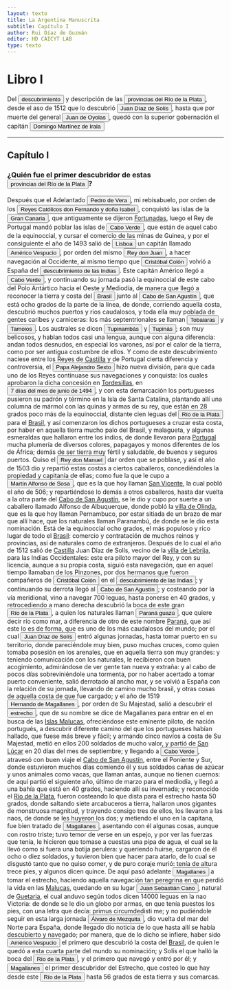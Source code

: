 ```yaml
---
layout: texto
title: La Argentina Manuscrita
subtitle: Capítulo I
author: Rui Díaz de Guzmán
editor: HD CAICYT LAB
type: texto
---
```


# Libro I

Del <button class="balloon" data-balloon-pos="up" data-balloon-length="large" data-balloon="Expedition,Colonization">descubrimiento</button> y descripción de las <a href="https://recogito.pelagios.org/document/wzqxhk0h3vpikm/part/1/edit#recogito-2b30811c-3e7a-4b4d-884b-888fb6606916" target="_blank"><button class="balloon" data-balloon-pos="up" data-balloon-length="large" data-balloon="Viceroyalty,spanish colony">provincias del Río de la Plata</button></a>, desde el <rs xml:id="recogito-2d4271d5-809e-4425-9ac5-c7e7ca2c859b" type="event">aso de 1512</rs> que lo descubrió <button class="balloon" data-balloon-pos="up" data-balloon-length="large" data-balloon="Adelantado,explorer">Juan Díaz de Solís</button>, hasta que por muerte del general <button class="balloon" data-balloon-pos="up" data-balloon-length="large" data-balloon="Explorer">Juan de Oyolas</button>, quedó con la superior gobernación el capitán <button class="balloon" data-balloon-pos="up" data-balloon-length="large" data-balloon="Conqueror,explorer,colonizer">Domingo Martínez de Irala</button>

------------------------------

## Capítulo I

### ¿Quién fue el primer descubridor de estas <a href="https://recogito.pelagios.org/document/wzqxhk0h3vpikm/part/1/edit#recogito-88b6c150-30d8-4d25-9fb0-2af3f50a93f2" target="_blank"><button class="balloon" data-balloon-pos="up" data-balloon-length="large" data-balloon="Viceroyalty,spanish colony">provincias del Río de la Plata</button></a>?

Después que el Adelantado <button class="balloon" data-balloon-pos="up" data-balloon-length="large" data-balloon="Adelantado">Pedro de Vera</button>, mi rebisabuelo, por orden de los <button class="balloon" data-balloon-pos="up" data-balloon-length="large" data-balloon="Catholic Monarchs">Reyes Católicos don Fernando y doña Isabel</button>, conquistó las islas de la <a href="https://recogito.pelagios.org/document/wzqxhk0h3vpikm/part/1/edit#recogito-734000cc-1918-40c3-ad5f-450df45397b8" target="_blank"><button class="balloon" data-balloon-pos="up" data-balloon-length="large" data-balloon="Island">Gran Canaria</button></a>, que antiguamente se dijeron <a href="https://recogito.pelagios.org/document/wzqxhk0h3vpikm/part/1/edit#f0416f75-deb2-4baa-adc3-2152caca6e90" target="_blank">Fortunadas</a>, luego el <persName xml:id="recogito-430ea039-0d3e-493e-a96a-b72d3b2c824f">Rey de Portugal</persName> mandó poblar las islas de <a href="https://recogito.pelagios.org/document/wzqxhk0h3vpikm/part/1/edit#recogito-0375b414-4aa2-4fb2-8854-9ace9e0239d8" target="_blank"><button class="balloon" data-balloon-pos="up" data-balloon-length="large" data-balloon="Cape">Cabo Verde</button></a>, que están de aquel cabo de la equinoccial, y cursar el comercio de las minas de <span xml:id="recogito-dd3179f3-3a67-48ed-a55f-69d39196f215">Guinea</span>, y por el consiguiente el año de 1493 salió de <a href="https://recogito.pelagios.org/document/wzqxhk0h3vpikm/part/1/edit#recogito-f9372909-25f5-4d1d-aaad-4708f95bf934" target="_blank"><button class="balloon" data-balloon-pos="up" data-balloon-length="large" data-balloon="Capital,Portugal">Lisboa</button></a> un capitán llamado <button class="balloon" data-balloon-pos="up" data-balloon-length="large" data-balloon="explorer">Américo Vespucio</button>, por orden del mismo <button class="balloon" data-balloon-pos="up" data-balloon-length="large" data-balloon="King,Portugal">Rey don Juan</button>, a hacer navegación al Occidente, al mismo tiempo que <button class="balloon" data-balloon-pos="up" data-balloon-length="large" data-balloon="Explorer,Viceroy">Cristóbal Colón</button> volvió a España del <button class="balloon" data-balloon-pos="up" data-balloon-length="large" data-balloon="Expedition,Colonization">descubrimiento de las Indias</button>. Este capitán <persName xml:id="recogito-f269b1e9-d31c-4605-9b84-5e1f00cb4be6">Américo</persName> llegó a <a href="https://recogito.pelagios.org/document/wzqxhk0h3vpikm/part/1/edit#recogito-a55447af-d8b8-4daf-b313-efb3f4805621" target="_blank"><button class="balloon" data-balloon-pos="up" data-balloon-length="large" data-balloon="Cape">Cabo Verde</button></a>, y continuando su jornada pasó la equinoccial de este cabo del <placeName xml:id="recogito-d3fde70b-7b7d-424f-965f-51c6e89f3f7e" cert="low">Polo Antártico</placeName> hacia el Oeste y Mediodía, de manera que llegó a reconocer la tierra y costa del <a href="https://recogito.pelagios.org/document/wzqxhk0h3vpikm/part/1/edit#recogito-202305ef-2550-4afc-80b1-3051aefcc830" target="_blank"><button class="balloon" data-balloon-pos="up" data-balloon-length="large" data-balloon="brazil,colonial settlement,portuguese overseas expansion">Brasil</button></a> junto al <a href="https://recogito.pelagios.org/document/wzqxhk0h3vpikm/part/1/edit#recogito-7e5a4789-1638-423f-8f87-88f980ead1df" target="_blank"><button class="balloon" data-balloon-pos="up" data-balloon-length="large" data-balloon="Cape">Cabo de San Agustín</button></a>, que está ocho grados de la parte de la línea, de donde, corriendo aquella costa, descubrió muchos puertos y ríos caudalosos, y toda ella muy poblada de <persName xml:id="recogito-a86ead21-4aa6-4a30-800e-4276196b04ef">gentes caribes</persName> y carniceras: los más septentrionales se llaman <button class="balloon" data-balloon-pos="up" data-balloon-length="large" data-balloon="Aborigines,Native people">Tobaiaras</button> y <button class="balloon" data-balloon-pos="up" data-balloon-length="large" data-balloon="Aborigines,Native people">Tamoios</button>. Los australes se dicen <button class="balloon" data-balloon-pos="up" data-balloon-length="large" data-balloon="Aborigines,Native people">Tupinambás</button> y <button class="balloon" data-balloon-pos="up" data-balloon-length="large" data-balloon="Aborigines,Native people">Tupinás</button>; son muy belicosos, y hablan todos casi una lengua, aunque con alguna diferencia: andan todos desnudos, en especial los varones, así por el calor de la tierra, como por ser antigua costumbre de ellos. Y como de este descubrimiento naciese entre los Reyes de <a href="https://recogito.pelagios.org/document/wzqxhk0h3vpikm/part/1/edit#706e3a0b-5adc-4455-acbd-feb7c9334bcb" target="_blank">Castilla</a> y <persName xml:id="recogito-18952191-aa7c-4983-8fa3-512466ba3b9a">de Portugal</persName> cierta diferencia y controversia, el <button class="balloon" data-balloon-pos="up" data-balloon-length="large" data-balloon="Pope,Catholic religion">Papa Alejandro Sexto</button> hizo nueva división, para que cada uno de los Reyes continuase sus navegaciones y conquista: los cuales aprobaron la dicha concesión en <a href="https://recogito.pelagios.org/document/wzqxhk0h3vpikm/part/1/edit#ec75af8b-0ea4-46ae-b217-f0e7af6d6d26" target="_blank">Tordesillas</a>, en <button class="balloon" data-balloon-pos="up" data-balloon-length="large" data-balloon="Treaty of Tordesillas">7 días del mes de junio de 1494</button>, y con esta demarcación los portugueses pusieron su padrón y término en la <placeName xml:id="recogito-f40812df-822f-4877-9ff2-a657b664f31a" cert="unknown">Isla de Santa Catalina</placeName>, plantando allí una columna de mármol con las quinas y armas de su rey, que están en 28 grados poco más de la equinoccial, distante cien leguas del <a href="https://recogito.pelagios.org/document/wzqxhk0h3vpikm/part/1/edit#recogito-f7fac2c2-9d21-43d9-899f-a427c504c655" target="_blank"><button class="balloon" data-balloon-pos="up" data-balloon-length="large" data-balloon="River">Río de la Plata</button></a> para el <a href="https://recogito.pelagios.org/document/wzqxhk0h3vpikm/part/1/edit#9ec88dac-b92e-4341-b780-d20e7ee64823" target="_blank">Brasil</a>, y así comenzaron los dichos portugueses a cruzar esta costa, por haber en aquella tierra mucho palo del Brasil, y malagueta, y algunas esmeraldas que hallaron entre los indios, de donde llevaron para <a href="https://recogito.pelagios.org/document/wzqxhk0h3vpikm/part/1/edit#9e50c2e3-d75b-4356-a532-f67628f8f5a8" target="_blank">Portugal</a> mucha plumería de diversos colores, papagayos y monos diferentes de los de África; demás de ser tierra muy fértil y saludable, de buenos y seguros puertos. Quiso el <button class="balloon" data-balloon-pos="up" data-balloon-length="large" data-balloon="King,Portugal">Rey don Manuel</button> dar orden que se poblase, y así el año de 1503 dio y repartió estas costas a ciertos caballeros, concediéndoles la propiedad y capitanía de ellas; como fue la que le cupo a <button class="balloon" data-balloon-pos="up" data-balloon-length="large" data-balloon="Nobleman,Militar">Martín Alfonso de Sosa</button>, que es la que hoy llaman <a href="https://recogito.pelagios.org/document/wzqxhk0h3vpikm/part/1/edit#249a7a12-000e-467d-8795-7e96d8829fa8" target="_blank">San Vicente</a>, la cual pobló el año de 506; y repartiéndose lo demás a otros caballeros, hasta dar vuelta a la otra parte del <a href="https://recogito.pelagios.org/document/wzqxhk0h3vpikm/part/1/edit#73a881ef-7d8e-440f-974a-7233e8273762" target="_blank">Cabo de San Agustín</a>, se le dio y cupo por suerte a un caballero llamado <persName xml:id="recogito-4b624e07-f972-4744-84b4-b5d481e77a9c">Alfonso de Albuquerque</persName>, donde pobló la <a href="https://recogito.pelagios.org/document/wzqxhk0h3vpikm/part/1/edit#27c9b87a-9f40-4e28-b147-bc3fe5ec10c6" target="_blank">villa de Olinda</a>, que es la que hoy llaman <placeName xml:id="recogito-44556b9d-fd24-4adc-897b-2ae4bc4b53fd" cert="unknown">Pernambuco</placeName>, por estar sitiada de un brazo de mar que allí hace, que los naturales llaman <placeName xml:id="recogito-2d396167-6b28-4b23-9342-519e565a6fa9" cert="unknown">Paranambú</placeName>, de donde se le dio esta nominación. Está de la equinoccial ocho grados, el más populoso y rico lugar de todo el <a href="https://recogito.pelagios.org/document/wzqxhk0h3vpikm/part/1/edit#a35bc8fa-e620-4ee5-af42-a0d31735f476" target="_blank">Brasil</a>: comercio y contratación de muchos reinos y provincias, así de naturales como de extranjeros. Después de lo cual el año de 1512 salió de <a href="https://recogito.pelagios.org/document/wzqxhk0h3vpikm/part/1/edit#638b94ae-6eee-4f5c-b938-eb184ba62407" target="_blank">Castilla</a> <persName xml:id="recogito-f108aa12-1b40-49f8-90d1-f341652f3aed">Juan Díaz de Solís</persName>, vecino de la <a href="https://recogito.pelagios.org/document/wzqxhk0h3vpikm/part/1/edit#1276d04e-7cc5-4080-acf3-a534975abfcf" target="_blank">villa de Lebrija,</a> para las <placeName xml:id="recogito-23d57ba9-fa9b-4d5d-bffb-d6553f2afa08" cert="unknown">Indias Occidentales</placeName>: este era piloto mayor del Rey, y con su licencia, aunque a su propia costa, siguió esta navegación, que en aquel tiempo llamaban de <persName xml:id="recogito-83429db1-4505-4c67-a441-4f1f781decf7">los Pinzones</persName>, por dos hermanos que fueron compañeros de <button class="balloon" data-balloon-pos="up" data-balloon-length="large" data-balloon="Explorer,Viceroy">Cristóbal Colón</button> en el <button class="balloon" data-balloon-pos="up" data-balloon-length="large" data-balloon="Expedition,Colonization">descubrimiento de las Indias</button>; y continuando su derrota llegó al <a href="https://recogito.pelagios.org/document/wzqxhk0h3vpikm/part/1/edit#recogito-bff7f956-6341-452b-b2a0-426501dce10b" target="_blank"><button class="balloon" data-balloon-pos="up" data-balloon-length="large" data-balloon="Cape">Cabo de San Agustín</button></a>; y costeando por la vía meridional, vino a navegar 700 leguas, hasta ponerse en 40 grados, y retrocediendo a mano derecha descubrió la boca de este gran <a href="https://recogito.pelagios.org/document/wzqxhk0h3vpikm/part/1/edit#recogito-40f930d3-e7b8-46e3-b73a-ce082e5cdef1" target="_blank"><button class="balloon" data-balloon-pos="up" data-balloon-length="large" data-balloon="River">Río de la Plata</button></a>, a quien los naturales llaman <a href="https://recogito.pelagios.org/document/wzqxhk0h3vpikm/part/1/edit#recogito-9a7a8f3b-6dab-4987-bef4-72b43ee31f9b" target="_blank"><button class="balloon" data-balloon-pos="up" data-balloon-length="large" data-balloon="River">Paraná guazú</button></a>, que quiere decir río como mar, a diferencia de otro de este nombre <a href="https://recogito.pelagios.org/document/wzqxhk0h3vpikm/part/1/edit#14a163f2-737b-4c47-b995-946a999a7bf2" target="_blank">Paraná</a>, que así este lo es de forma, que es uno de los más caudalosos del mundo; por el cual <button class="balloon" data-balloon-pos="up" data-balloon-length="large" data-balloon="Adelantado">Juan Díaz de Solís</button> entró algunas jornadas, hasta tomar puerto en su territorio, donde pareciéndole muy bien, puso muchas cruces, como quien tomaba posesión en los arenales, que en aquella tierra son muy grandes: y teniendo comunicación con los naturales, le recibieron con buen acogimiento, admirándose de ver gente tan nueva y extraña: y al cabo de pocos días sobreviniéndole una tormenta, por no haber acertado a tomar puerto conveniente, salió derrotado al ancho mar, y <rs xml:id="recogito-3f232118-7458-4857-b9a4-ebb430bc8e83" type="event">se volvió</rs> a España con la relación de su jornada, llevando de camino mucho brasil, y otras cosas de aquella costa de que fue cargado; y el año de 1519 <button class="balloon" data-balloon-pos="up" data-balloon-length="large" data-balloon="Militar,Nobleman,Adelantado,explorer">Hernando de Magallanes</button>, por orden de Su Majestad, salió a descubrir el <a href="https://recogito.pelagios.org/document/wzqxhk0h3vpikm/part/1/edit#recogito-06115988-6c31-430f-854f-a9ca73c5b7da" target="_blank"><button class="balloon" data-balloon-pos="up" data-balloon-length="large" data-balloon="Strait">estrecho</button></a>, que de su nombre se dice de Magallanes para entrar en el <a href="https://recogito.pelagios.org/document/wzqxhk0h3vpikm/part/1/edit#ce7a35fc-c287-4112-b269-b71724c8d6bc" target="_blank"></a> en busca de las <a href="https://recogito.pelagios.org/document/wzqxhk0h3vpikm/part/1/edit#d59f98d4-c7d0-4c0d-85ef-0bb32b4e4c44" target="_blank">Islas Malucas</a>, ofreciéndose este eminente piloto, de nación portugués, a descubrir diferente camino del que los portugueses habían hallado, que fuese más breve y fácil; y armando cinco navíos a costa de Su Majestad, metió en ellos 200 soldados de mucho valor, y partió de <a href="https://recogito.pelagios.org/document/wzqxhk0h3vpikm/part/1/edit#d9115dd4-0bde-4fed-a132-bcb29837bccb" target="_blank">San Lúcar</a> en 20 días del mes de septiembre; y llegando a <a href="https://recogito.pelagios.org/document/wzqxhk0h3vpikm/part/1/edit#recogito-6aee7090-e700-4b7a-aaea-bf5a7743a99b" target="_blank"><button class="balloon" data-balloon-pos="up" data-balloon-length="large" data-balloon="Cape">Cabo Verde</button></a>, atravesó con buen viaje el <a href="https://recogito.pelagios.org/document/wzqxhk0h3vpikm/part/1/edit#2c5f4b00-f6db-468a-abfb-271adee06910" target="_blank">Cabo de San Agustín</a>, entre el Poniente y Sur, donde estuvieron muchos días comiendo él y sus soldados cañas de azúcar y unos animales como vacas, que llaman antas, aunque no tienen cuernos: de aquí partió el siguiente año, último de marzo para el mediodía, y llegó a una bahía que está en 40 grados, haciendo allí su invernada; y reconocido el <a href="https://recogito.pelagios.org/document/wzqxhk0h3vpikm/part/1/edit#6361ac76-b905-4f84-9f47-f01bdc314536" target="_blank">Río de la Plata</a>, fueron costeando lo que dista para el estrecho hasta 50 grados, donde saltando siete arcabuceros a tierra, hallaron unos <persName xml:id="recogito-d1a868e1-a81a-4cc1-84a5-ccead9f3e49d">gigantes</persName> de monstruosa magnitud, y trayendo consigo tres de ellos, los llevaron a las naos, de donde se les huyeron los dos; y metiendo el uno en la capitana, fue bien tratado de <button class="balloon" data-balloon-pos="up" data-balloon-length="large" data-balloon="Militar,explorer,Nobleman,Adelantado">Magallanes</button>, asentando con él algunas cosas, aunque con rostro triste; tuvo temor de verse en un espejo, y por ver las fuerzas que tenía, le hicieron que tomase a cuestas una pipa de agua, el cual se la llevó como si fuera una botija perulera: y queriendo huirse, cargaron de él ocho o diez soldados, y tuvieron bien que hacer para atarlo, de lo cual se disgustó tanto que no quiso comer, y de puro coraje murió: tenía de altura trece pies, y algunos dicen quince. De aquí pasó adelante <button class="balloon" data-balloon-pos="up" data-balloon-length="large" data-balloon="Militar,explorer,Nobleman,Adelantado">Magallanes</button> a tomar el estrecho, haciendo aquella navegación tan peregrina en que perdió la vida en las <a href="https://recogito.pelagios.org/document/wzqxhk0h3vpikm/part/1/edit#4d69a7ad-0cec-4664-8ca0-ac33d96c3c61" target="_blank">Malucas</a>, quedando en su lugar <button class="balloon" data-balloon-pos="up" data-balloon-length="large" data-balloon="Mariner,Explorer">Juan Sebastián Cano</button>, natural de <a href="https://recogito.pelagios.org/document/wzqxhk0h3vpikm/part/1/edit#6fb3ee42-b17e-458d-a179-63a354a6aba5" target="_blank">Guetaria</a>, el cual anduvo según todos dicen 14000 leguas en la nao Victoria: de donde se le dio un globo por armas, en que tenía puestos los pies, con una letra que decía: primus circumdedisti me; y no pudiéndole seguir en esta larga jornada <button class="balloon" data-balloon-pos="up" data-balloon-length="large" data-balloon="Explorer,islas Malvinas">Álvaro de Mezquita</button>, dio vuelta del mar del Norte para España, donde llegado dio noticia de lo que hasta allí se había descubierto y navegado; por manera, que de lo dicho se infiere, haber sido <button class="balloon" data-balloon-pos="up" data-balloon-length="large" data-balloon="explorer">Américo Vespucio</button> el primero que <rs xml:id="recogito-acd7df8b-d673-4ddf-afbe-d1e0ae001a6e" type="event">descubrió</rs> la costa del <a href="https://recogito.pelagios.org/document/wzqxhk0h3vpikm/part/1/edit#67757432-3db0-4509-9d61-33c084cc6f76" target="_blank">Brasil</a>, de quien le quedó a esta cuarta parte del mundo su nominación; y Solís el que halló la boca del <a href="https://recogito.pelagios.org/document/wzqxhk0h3vpikm/part/1/edit#recogito-d2e8bd84-19ab-4067-937b-b2fc5a1fea8b" target="_blank"><button class="balloon" data-balloon-pos="up" data-balloon-length="large" data-balloon="River">Río de la Plata</button></a>, y el primero que navegó y entró por él; y <button class="balloon" data-balloon-pos="up" data-balloon-length="large" data-balloon="Militar,explorer,Nobleman,Adelantado">Magallanes</button> el primer descubridor del <placeName xml:id="recogito-a9c2ee54-15c3-4c28-a78e-bf53e97d4d64" ana="Strait" cert="unknown">Estrecho</placeName>, que costeó lo que hay desde este <a href="https://recogito.pelagios.org/document/wzqxhk0h3vpikm/part/1/edit#recogito-3c6f4bf6-a974-428d-a128-94abf9236c6f" target="_blank"><button class="balloon" data-balloon-pos="up" data-balloon-length="large" data-balloon="River">Río de la Plata</button></a> hasta 56 grados de esta tierra y sus comarcas.

